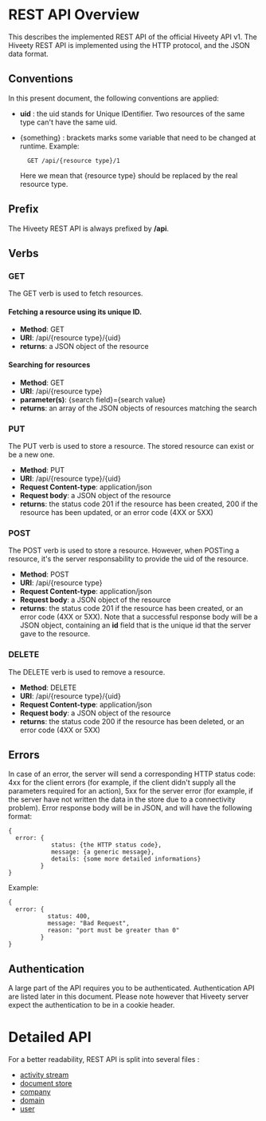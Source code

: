# REST API Overview

This describes the implemented REST API of the official Hiveety API v1. The Hiveety REST API is implemented using the HTTP protocol, and the JSON data format.

## Conventions

In this present document, the following conventions are applied:

- **uid** : the uid stands for Unique IDentifier. Two resources of the same type can't have the same uid.
- {something} : brackets marks some variable that need to be changed at runtime.
    Example:

        GET /api/{resource type}/1

    Here we mean that {resource type} should be replaced by the real resource type.

## Prefix

The Hiveety REST API is always prefixed by **/api**.

## Verbs

### GET
The GET verb is used to fetch resources.

#### Fetching a resource using its unique ID.

* **Method**: GET
* **URI**: /api/{resource type}/{uid}
* **returns**: a JSON object of the resource

#### Searching for resources

* **Method**: GET
* **URI**: /api/{resource type}
* **parameter(s)**: {search field}={search value}
* **returns**: an array of the JSON objects of resources matching the search

### PUT
The PUT verb is used to store a resource. The stored resource can exist or be a new one.

* **Method**: PUT
* **URI**: /api/{resource type}/{uid}
* **Request Content-type**: application/json
* **Request body**: a JSON object of the resource
* **returns**: the status code 201 if the resource has been created, 200 if the resource has been updated, or an error code (4XX or 5XX)

### POST
The POST verb is used to store a resource. However, when POSTing a resource, it's the server responsability to provide the uid of the resource.

* **Method**: POST
* **URI**: /api/{resource type}
* **Request Content-type**: application/json
* **Request body**: a JSON object of the resource
* **returns**: the status code 201 if the resource has been created, or an error code (4XX or 5XX). Note that a successful response body will be a JSON object, containing an **id** field that is the unique id that the server gave to the resource.

### DELETE
The DELETE verb is used to remove a resource.

* **Method**: DELETE
* **URI**: /api/{resource type}/{uid}
* **Request Content-type**: application/json
* **Request body**: a JSON object of the resource
* **returns**: the status code 200 if the resource has been deleted, or an error code (4XX or 5XX)


## Errors

In case of an error, the server will send a corresponding HTTP status code: 4xx for the client errors (for example, if the client didn't supply all the parameters required for an action), 5xx for the server error (for example, if the server have not written the data in the store due to a connectivity problem).
Error response body will be in JSON, and will have the following format:

    {
      error: {
                status: {the HTTP status code},
                message: {a generic message},
                details: {some more detailed informations}
             }
    }

Example:

    {
      error: {
               status: 400,
               message: "Bad Request",
               reason: "port must be greater than 0"
             }
    }

## Authentication

A large part of the API requires you to be authenticated. Authentication API are listed later in this document. Please note however that Hiveety server expect the authentication to be in a cookie header.

# Detailed API

For a better readability, REST API is split into several files :

* [activity stream](REST_activitystream.md)
* [document store](REST_documentstore.md)
* [company](REST_company.md)
* [domain](REST_domain.md)
* [user](REST_user.md)
